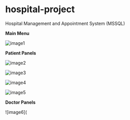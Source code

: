 # hospital-project
Hospital Management and Appointment System (MSSQL)

**Main Menu**

![image1](https://github.com/efxlve/hospital-project/blob/main/Screenshots/MainMenu/frmMain.png)

**Patient Panels**

![image2](https://i.hizliresim.com/jn50cj2.png)

![image3](https://i.hizliresim.com/smbmecm.png)

![image4](https://i.hizliresim.com/ciknkgr.png)

![image5](https://i.hizliresim.com/dxl4un5.png)

**Doctor Panels**

![image6](
